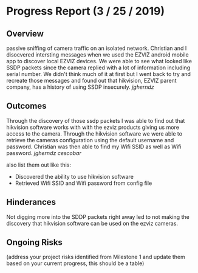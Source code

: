 # Progress Report (3 / 25 / 2019)
## Overview
passive sniffing of camera traffic on an isolated network. Christian and I disocvered intersting messages when we used the EZVIZ android mobile app to discover local EZVIZ devices. We were able to see what looked like SSDP packets since the camera replied with a lot of information including serial number. We didn't think much of it at first but I went back to try and recreate those messages and found out that hikvision, EZVIZ parent company, has a history of using SSDP insecurely. _jgherndz_ 

## Outcomes
Through the discovery of those ssdp packets I was able to find out that hikvision software works with with the ezviz products giving us more access to the camera. Through the hikvision software we were able to retrieve the cameras configuration using the default username and password. Christian was then able to find my Wifi SSID as well as Wifi password. _jgherndz_ _cescobar_

also list them out like this:
* Discovered the ability to use hikvision software
* Retrieved Wifi SSID and Wifi password from config file

## Hinderances
Not digging more into the SDDP packets right away led to not making the discovery that hikvision software can be used on the ezviz cameras.

## Ongoing Risks
(address your project risks identified from Milestone 1 and update them based on your current progress, this should be a table)
